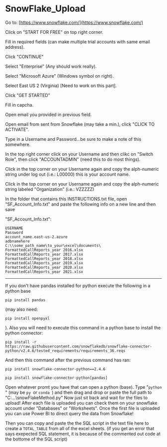 # SnowFlake_Upload
Go to:
[https://www.snowflake.com/](https://www.snowflake.com/)

Click on "START FOR FREE" on top right corner.

Fill in required fields (can make multiple trial accounts with same email address).

Click "CONTINUE"

Select "Enterprise" (Any should work really).

Select "Microsoft Azure" (Windows symbol on right).

Select East US 2 (Virginia) [Need to work on this part].

Click "GET STARTED"

Fill in capcha.

Open email you provided in previous field.

Open email from sent from Snowflake (may take a min.), click "CLICK TO ACTIVATE".

Type in a Username and Password...be sure to make a note of this somewhere.

In the top right corner click on your Username and then clikc on "Switch Role", then click "ACCOUNTADMIN" (need this to do most things).

Click in the top corner on your Username again and copy the alph-numeric string under log out (i.e.: L00000) this is your account name.

Click in the top corner on your Username again and copy the alph-numeric string labeled "Organization" (i.e.: VZZZZZ)

In the folder that contains this INSTRUCTIONS.txt file, open "SF_Account_Info.txt" and paste the following info on a new line and then save 

"SF_Account_Info.txt":
```
USERNAME
Password
account_name.east-us-2.azure
adbnamehere
C:\\some_path_name\to_your\excel\documents\
FormattedCallReports_year 2016.xlsx
FormattedCallReports_year 2017.xlsx
FormattedCallReports_year 2018.xlsx
FormattedCallReports_year 2019.xlsx
FormattedCallReports_year 2020.xlsx
FormattedCallReports_year 2021.xlsx
```

---
If you don't have pandas installed for python execute the following in a python base 
```
pip install pandas
``` 
(may also need: 
```
pip install openpyxl
```
).
Also you will need to execute this command in a python base to install the python connector:

```
pip install -r https://raw.githubusercontent.com/snowflakedb/snowflake-connector-python/v2.4.6/tested_requirements/requirements_36.reqs
```

And then this command after the previous command has ran:

```
pip install snowflake-connector-python==2.4.6
```

```
pip install snowflake-connector-python[pandas]
```

Open whatever promt you have that can open a python (base).
Type "```python ```" (may be ```py ```or ```conda ```) and then drag and drop or paste the full path to "C:\...\snowFlakeMethod.py"
Now just sit back and wait for the files to upload!
After each file is uploaded you can check them on your snowflake account under "Databases" or "Worksheets".
Once the first file is uploaded you can use Power BI to direct query the data from Snowflake!

Then you can copy and paste the the SQL script in the text file here to create a ```TOTAL_TABLE``` from all of the excel sheets.
(if you get an error that says exepected SQL statement, it is because of the commented out code at the bottome of the SQL script)
